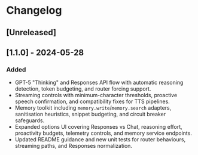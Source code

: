 # Changelog

## [Unreleased]

## [1.1.0] - 2024-05-28
### Added
- GPT-5 "Thinking" and Responses API flow with automatic reasoning detection, token budgeting, and router forcing support.
- Streaming controls with minimum-character thresholds, proactive speech confirmation, and compatibility fixes for TTS pipelines.
- Memory toolkit including `memory.write`/`memory.search` adapters, sanitisation heuristics, snippet budgeting, and circuit breaker safeguards.
- Expanded options UI covering Responses vs Chat, reasoning effort, proactivity budgets, telemetry controls, and memory service endpoints.
- Updated README guidance and new unit tests for router behaviours, streaming paths, and Responses normalization.
